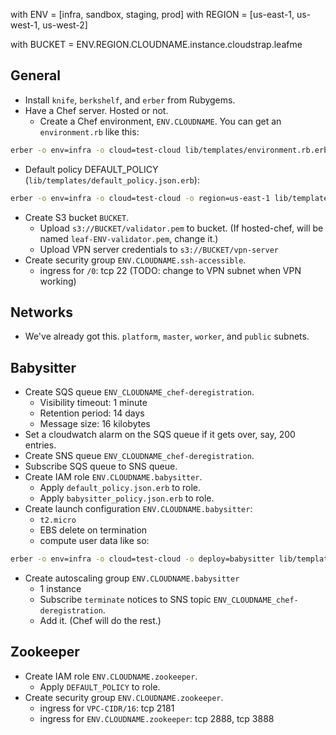 with ENV = [infra, sandbox, staging, prod]
with REGION = [us-east-1, us-west-1, us-west-2]

with BUCKET = ENV.REGION.CLOUDNAME.instance.cloudstrap.leafme

## General
- Install `knife`, `berkshelf`, and `erber` from Rubygems.
- Have a Chef server. Hosted or not.
  - Create a Chef environment, `ENV.CLOUDNAME`. You can get an `environment.rb` like this:
```bash
erber -o env=infra -o cloud=test-cloud lib/templates/environment.rb.erb > environment.rb
```

- Default policy DEFAULT_POLICY (`lib/templates/default_policy.json.erb`):
```bash
erber -o env=infra -o cloud=test-cloud -o region=us-east-1 lib/templates/default_policy.json.erb
```

- Create S3 bucket `BUCKET`.
  - Upload `s3://BUCKET/validator.pem` to bucket. (If hosted-chef, will be named `leaf-ENV-validator.pem`, change it.)
  - Upload VPN server credentials to `s3://BUCKET/vpn-server`
- Create security group `ENV.CLOUDNAME.ssh-accessible`.
  - ingress for `/0`: tcp 22 (TODO: change to VPN subnet when VPN working)

## Networks
- We've already got this. `platform`, `master`, `worker`, and `public` subnets.

## Babysitter
- Create SQS queue `ENV_CLOUDNAME_chef-deregistration`.
  - Visibility timeout: 1 minute
  - Retention period: 14 days
  - Message size: 16 kilobytes
- Set a cloudwatch alarm on the SQS queue if it gets over, say, 200 entries.
- Create SNS queue `ENV_CLOUDNAME_chef-deregistration`.
- Subscribe SQS queue to SNS queue.
- Create IAM role `ENV.CLOUDNAME.babysitter`.
  - Apply `default_policy.json.erb` to role.
  - Apply `babysitter_policy.json.erb` to role.
- Create launch configuration `ENV.CLOUDNAME.babysitter`:
  - `t2.micro`
  - EBS delete on termination
  - compute user data like so:
```bash
erber -o env=infra -o cloud=test-cloud -o deploy=babysitter lib/templates/cloud-init.bash.erb
```
- Create autoscaling group `ENV.CLOUDNAME.babysitter`
  - 1 instance
  - Subscribe `terminate` notices to SNS topic `ENV_CLOUDNAME_chef-deregistration`.
  - Add it. (Chef will do the rest.)

## Zookeeper
- Create IAM role `ENV.CLOUDNAME.zookeeper`.
  - Apply `DEFAULT_POLICY` to role.
- Create security group `ENV.CLOUDNAME.zookeeper`.
  - ingress for `VPC-CIDR/16`: tcp 2181
  - ingress for `ENV.CLOUDNAME.zookeeper`: tcp 2888, tcp 3888
